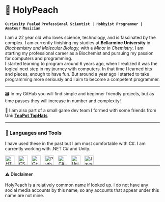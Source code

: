 # 🍑 HolyPeach
**`Curiosity Fueled`** **`Professional Scientist | Hobbyist Programmer | Amateur Musician`**

I am a 22 year old who loves science, technology, and is fascinated by the complex. I am currently finishing my studies at **Bellarmine University** in *Biochemistry and Molecular Biology,* with a *Minor in Chemistry*. I am starting my professional career as a Biochemist and pursuing my passion for computers and programming.  
I started learning to program around 6 years ago, when I realized it was the logical next step in my journey with computers. In that time I learned bits and pieces, enough to have fun. But around a year ago I started to take programming more seriously and I aim to become a competent programmer.

---
🗃️ In my GitHub you will find simple and beginner friendly projects, but as time passes they will increase in number and complexity!

🎩 I am also part of a small game dev team I formed with some friends from Uni: <a href="https://github.com/TeaPot-TopHats"><strong>TeaPot TopHats</strong></a>

---
### 🧪 Languages and Tools
<p>I have used these in the past but I am most comfortable with C#. I am currently working with .NET C# and Unity.</p>
<img align="left" alt="HTML" width="30px" style="padding-right: 10px" src="https://cdn.jsdelivr.net/gh/devicons/devicon/icons/html5/html5-original.svg" />
<img align="left" alt="CSS" width="30px" style="padding-right: 10px" src="https://cdn.jsdelivr.net/gh/devicons/devicon/icons/css3/css3-original.svg" />
<img align="left" alt="C++" width="30px" style="padding-right: 10px" src="https://cdn.jsdelivr.net/gh/devicons/devicon/icons/cplusplus/cplusplus-original.svg" />
<img align="left" alt="Python" width="30px" style="padding-right: 10px" src="https://cdn.jsdelivr.net/gh/devicons/devicon/icons/python/python-original.svg" />
<img align="left" alt="C#" width="30px" style="padding-right: 10px" src="https://cdn.jsdelivr.net/gh/devicons/devicon/icons/csharp/csharp-original.svg" />
<img align="left" alt="Unity" width="30px" style="padding-right: 10px" src="https://cdn.jsdelivr.net/gh/devicons/devicon/icons/unity/unity-original.svg" />
<img align="left" alt="Java" width="30px" style="padding-right: 10px" src="https://cdn.jsdelivr.net/gh/devicons/devicon/icons/java/java-original.svg" />
<br>

---
#### ⚠️ Disclaimer
HolyPeach is a relatively common name if looked up. I do not have any social media accounts by this name, so any accounts that appear under this name are not mine.
